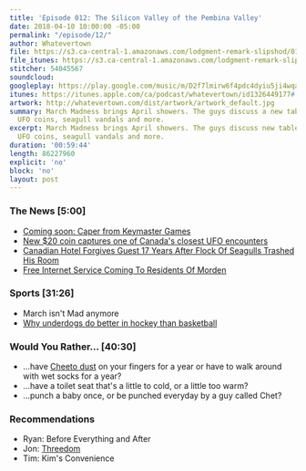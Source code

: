```yaml
---
title: 'Episode 012: The Silicon Valley of the Pembina Valley'
date: 2018-04-10 10:00:00 -05:00
permalink: "/episode/12/"
author: Whatevertown
file: https://s3.ca-central-1.amazonaws.com/lodgment-remark-slipshod/012.mp3
file_itunes: https://s3.ca-central-1.amazonaws.com/lodgment-remark-slipshod/012.4a
stitcher: 54045567
soundcloud: 
googleplay: https://play.google.com/music/m/D2f7lmirw6f4pdc4dyiu5ji4wqa?t=Episode_012_The_Silicon_Valley_of_the_Pembina_Valley-Whatevertown
itunes: https://itunes.apple.com/ca/podcast/whatevertown/id1326449177#
artwork: http://whatevertown.com/dist/artwork/artwork_default.jpg
summary: March Madness brings April showers. The guys discuss a new tabletop games,
  UFO coins, seagull vandals and more.
excerpt: March Madness brings April showers. The guys discuss new tabletop games,
  UFO coins, seagull vandals and more.
duration: '00:59:44'
length: 86227960
explicit: 'no'
block: 'no'
layout: post
---
```


### The News [5:00]
- [Coming soon: Caper from Keymaster Games](https://twitter.com/KeymasterGames/status/974006077783097344)
- [New $20 coin captures one of Canada's closest UFO encounters](https://www.ctvnews.ca/lifestyle/new-20-coin-captures-one-of-canada-s-closest-ufo-encounters-1.3870279#_gus&_gucid=&_gup=twitter&_gsc=wGzaCEY)
- [Canadian Hotel Forgives Guest 17 Years After Flock Of Seagulls Trashed His Room](https://www.npr.org/sections/thetwo-way/2018/04/04/599363657/canadian-hotel-forgives-guest-17-years-after-flock-of-seagulls-trashed-his-room)
- [Free Internet Service Coming To Residents Of Morden](https://www.pembinavalleyonline.com/local/free-internet-service-coming-to-residents-of-morden)

### Sports [31:26]
- March isn't Mad anymore
- [Why underdogs do better in hockey than basketball](https://www.youtube.com/watch?v=HNlgISa9Giw)


### Would You Rather… [40:30]
- …have [Cheeto dust](https://twitter.com/ChesterCheetah/status/618147507768430592) on your fingers for a year or have to walk around with wet socks for a year?
- …have a toilet seat that's a little to cold, or a little too warm?
- …punch a baby once, or be punched everyday by a guy called Chet?

### Recommendations
- Ryan: Before Everything and After
- Jon: [Threedom](http://www.earwolf.com/episode/threedom-ep-1-this-was-a-mistake/)
- Tim: Kim's Convenience